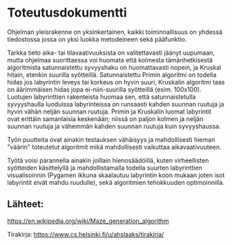 # Toteutusdokumentti

Ohjelman yleisrakenne on yksinkertainen, kaikki toiminnallisuus on yhdessä tiedostossa jossa on yksi luokka metodeineen sekä pääfunktio.

Tarkka tieto aika- tai tilavaativuuksista on valitettavasti jäänyt uupumaan, mutta ohjelmaa suorittaessa voi huomata että kolmesta tämänhetkisestä algoritmista satunnaistettu syvyyshaku on huomattavasti nopein, ja Kruskal hitain, etenkin suurilla syötteillä. Satunnaistettu Primin algoritmi on todella hidas jos labyrintin leveys tai korkeus on hyvin suuri, Kruskalin algoritmi taas on äärimmäisen hidas jopa ei-niin-suurilla syötteillä (esim. 100x100). Luotujen labyrinttien rakenteista huomaa sen, että satunnaistetulla syvyyshaulla luoduissa labyrinteissa on runsaasti kahden suunnan ruutuja ja hyvin vähän neljän suunnan ruutuja. Primin ja Kruskalin luomat labyrintit ovat erittäin samanlaisia keskenään; niissä on paljon kolmen ja neljän suunnan ruutuja ja vähemmän kahden suunnan ruutuja kuin syvyyshaussa.

Työn puutteita ovat ainakin testauksen vähäisyys ja mahdollisesti hieman "väärin" toteutetut algoritmit mikä mahdollisesti vaikuttaa aikavaativuuteen.

Työtä voisi parannella ainakin joillain hienosäädöillä, kuten virheellisten syötteiden käsittelyllä ja mahdollistamalla todella suurten labyrinttien visualisoinnin (Pygamen ikkuna skaalautuu labyrintin koon mukaan joten isot labyrintit eivät mahdu ruudulle), sekä algoritmien tehokkuuden optimoinnilla.


## Lähteet:

https://en.wikipedia.org/wiki/Maze_generation_algorithm

Tirakirja:
https://www.cs.helsinki.fi/u/ahslaaks/tirakirja/
